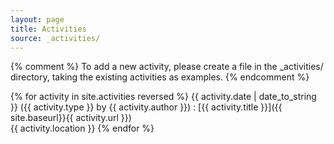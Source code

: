```yaml
---
layout: page
title: Activities
source: _activities/
---
```


{% comment %}
  To add a new activity, please create a file in the _activities/
  directory, taking the existing activities as examples.
{% endcomment %}

{% for activity in site.activities reversed %}
  {{ activity.date | date_to_string }} ({{ activity.type }} by {{ activity.author }})
  : [{{ activity.title }}]({{ site.baseurl}}{{ activity.url }})<br>
  {{ activity.location }}
{% endfor %}
